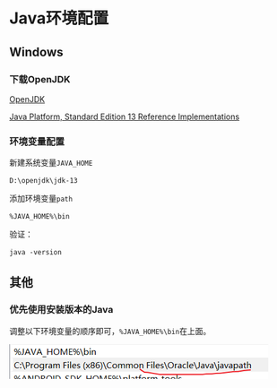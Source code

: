 # Java环境配置



## Windows

### 下载OpenJDK

[OpenJDK](https://openjdk.org/)

[Java Platform, Standard Edition 13 Reference Implementations](https://jdk.java.net/java-se-ri/13)

### 环境变量配置

新建系统变量`JAVA_HOME`

```shell
D:\openjdk\jdk-13
```

添加环境变量`path`

```shell
%JAVA_HOME%\bin
```

验证：

```shell
java -version
```

## 其他

### 优先使用安装版本的Java

调整以下环境变量的顺序即可，`%JAVA_HOME%\bin`在上面。

![image-20230329212621613](./Java%E7%8E%AF%E5%A2%83%E9%85%8D%E7%BD%AE.assets/image-20230329212621613.png)



